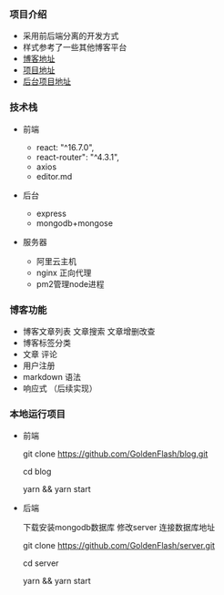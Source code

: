 ### 项目介绍
- 采用前后端分离的开发方式
- 样式参考了一些其他博客平台
- [博客地址](http://101.132.173.11:8080/home/articleList)
- [项目地址](https://github.com/GoldenFlash/blog)
- [后台项目地址](https://github.com/GoldenFlash/server)
### 技术栈
- 前端
	- react: "^16.7.0",
	- react-router": "^4.3.1",
	- axios 
	- editor.md

- 后台
	- express
	- mongodb+mongose

- 服务器 
	- 阿里云主机
	- nginx 正向代理
	- pm2管理node进程

### 博客功能
 - 博客文章列表 文章搜索 文章增删改查 
 - 博客标签分类
 - 文章 评论 
 - 用户注册 
 - markdown 语法 
 - 响应式 （后续实现）

### 本地运行项目
- 前端

 	git clone https://github.com/GoldenFlash/blog.git

	cd blog

	yarn && yarn start


- 后端

	下载安装mongodb数据库 修改server 连接数据库地址

	git clone https://github.com/GoldenFlash/server.git

	cd server

	yarn && yarn start